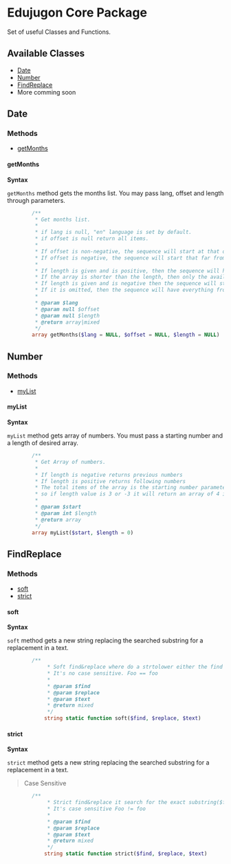 # Edujugon Core Package

Set of useful Classes and Functions.

## Available Classes

* [Date](https://github.com/Edujugon/Core#date)
* [Number](https://github.com/Edujugon/Core#number)
* [FindReplace](https://github.com/Edujugon/Core#findreplace)
* More comming soon


## Date

### Methods

* [getMonths](https://github.com/Edujugon/Core#getmonths)

#### getMonths

**Syntax**

`getMonths` method gets the months list. You may pass lang, offset and length through parameters. 

```php
        /**
         * Get months list.
         *
         * if lang is null, "en" language is set by default.
         * if offset is null return all items.
         *
         * If offset is non-negative, the sequence will start at that offset in the array.
         * If offset is negative, the sequence will start that far from the end of the array.
         *
         * If length is given and is positive, then the sequence will have up to that many elements in it.
         * If the array is shorter than the length, then only the available array elements will be present.
         * If length is given and is negative then the sequence will stop that many elements from the end of the array.
         * If it is omitted, then the sequence will have everything from offset up until the end of the array.
         *
         * @param $lang
         * @param null $offset
         * @param null $length
         * @return array|mixed
         */
        array getMonths($lang = NULL, $offset = NULL, $length = NULL)
```

## Number

### Methods

* [myList](https://github.com/Edujugon/Core#mylist)

#### myList

**Syntax**

`myList` method gets array of numbers. You must pass a starting number and a length of desired array. 

```php
        /**
         * Get Array of numbers.
         *
         * If length is negative returns previous numbers
         * If length is positive returns following numbers
         * The total items of the array is the starting number parameter plus the length amount.
         * so if length value is 3 or -3 it will return an array of 4 items.
         *
         * @param $start
         * @param int $length
         * @return array
         */
        array myList($start, $length = 0)
```


## FindReplace

### Methods

* [soft](https://github.com/Edujugon/Core#soft)
* [strict](https://github.com/Edujugon/Core#strict)

#### soft

**Syntax**

`soft` method gets a new string replacing the searched substring for a replacement in a text.  

```php
        /**
             * Soft find&replace where do a strtolower either the find text and the text where search.
             * It's no case sensitive. Foo == foo
             *
             * @param $find
             * @param $replace
             * @param $text
             * @return mixed
             */
            string static function soft($find, $replace, $text)
```

#### strict

**Syntax**

`strict` method gets a new string replacing the searched substring for a replacement in a text.

> Case Sensitive

```php
        /**
             * Strict find&replace it search for the exact substring($find) inside the text.
             * It's case sensitive Foo != foo
             *
             * @param $find
             * @param $replace
             * @param $text
             * @return mixed
             */
            string static function strict($find, $replace, $text)
```